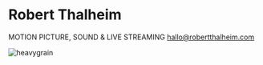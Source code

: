 # Robert Thalheim

MOTION PICTURE, SOUND & LIVE STREAMING
hallo@robertthalheim.com

![heavygrain](https://photos.app.goo.gl/oySkCojPRPPmRqfP8)
